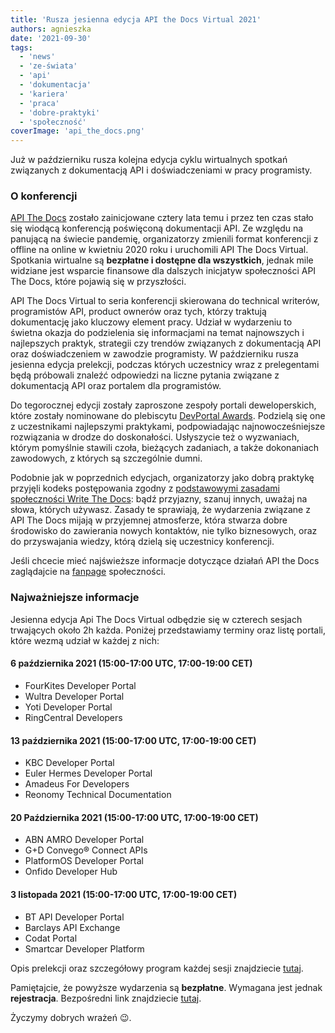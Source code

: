 ```yaml
---
title: 'Rusza jesienna edycja API the Docs Virtual 2021'
authors: agnieszka
date: '2021-09-30'
tags:
  - 'news'
  - 'ze-świata'
  - 'api'
  - 'dokumentacja'
  - 'kariera'
  - 'praca'
  - 'dobre-praktyki'
  - 'społeczność'
coverImage: 'api_the_docs.png'
---
```


Już w październiku rusza kolejna edycja cyklu wirtualnych spotkań związanych z
dokumentacją API i doświadczeniami w pracy programisty.

<!--truncate-->

### O konferencji

[API The Docs](https://apithedocs.org/) zostało zainicjowane cztery lata temu i
przez ten czas stało się wiodącą konferencją poświęconą dokumentacji API. Ze
względu na panującą na świecie pandemię, organizatorzy zmienili format
konferencji z offline na online w kwietniu 2020 roku i uruchomili API The Docs
Virtual. Spotkania wirtualne są **bezpłatne i dostępne dla wszystkich**, jednak
mile widziane jest wsparcie finansowe dla dalszych inicjatyw społeczności API
The Docs, które pojawią się w przyszłości.

API The Docs Virtual to seria konferencji skierowana do technical writerów,
programistów API, product ownerów oraz tych, którzy traktują dokumentację jako
kluczowy element pracy. Udział w wydarzeniu to świetna okazja do podzielenia się
informacjami na temat najnowszych i najlepszych praktyk, strategii czy trendów
związanych z dokumentacją API oraz doświadczeniem w zawodzie programisty. W
październiku rusza jesienna edycja prelekcji, podczas których uczestnicy wraz z
prelegentami będą próbowali znaleźć odpowiedzi na liczne pytania związane z
dokumentacją API oraz portalem dla programistów.

Do tegorocznej edycji zostały zaproszone zespoły portali deweloperskich, które
zostały nominowane do plebiscytu
[DevPortal Awards](https://devportalawards.org/). Podzielą się one z
uczestnikami najlepszymi praktykami, podpowiadając najnowocześniejsze
rozwiązania w drodze do doskonałości. Usłyszycie też o wyzwaniach, którym
pomyślnie stawili czoła, bieżących zadaniach, a także dokonaniach zawodowych, z
których są szczególnie dumni.

Podobnie jak w poprzednich edycjach, organizatorzy jako dobrą praktykę przyjęli
kodeks postępowania zgodny z
[podstawowymi zasadami społeczności Write The Docs](https://www.writethedocs.org/code-of-conduct/):
bądź przyjazny, szanuj innych, uważaj na słowa, których używasz. Zasady te
sprawiają, że wydarzenia związane z API The Docs mijają w przyjemnej atmosferze,
która stwarza dobre środowisko do zawierania nowych kontaktów, nie tylko
biznesowych, oraz do przyswajania wiedzy, którą dzielą się uczestnicy
konferencji.

Jeśli chcecie mieć najświeższe informacje dotyczące działań API the Docs
zaglądajcie na [fanpage](https://www.facebook.com/APItheDocsConferences)
społeczności.

### Najważniejsze informacje

Jesienna edycja Api The Docs Virtual odbędzie się w czterech sesjach trwających
około 2h każda. Poniżej przedstawiamy terminy oraz listę portali, które wezmą
udział w każdej z nich:

#### 6 października 2021 (15:00-17:00 UTC, 17:00-19:00 CET)

- FourKites Developer Portal
- Wultra Developer Portal
- Yoti Developer Portal
- RingCentral Developers

#### 13 października 2021 (15:00-17:00 UTC, 17:00-19:00 CET)

- KBC Developer Portal
- Euler Hermes Developer Portal
- Amadeus For Developers
- Reonomy Technical Documentation

#### 20 Października 2021 **(15:00-17:00 UTC, 17:00-19:00 CET)**

- ABN AMRO Developer Portal
- G+D Convego® Connect APIs
- PlatformOS Developer Portal
- Onfido Developer Hub

#### 3 listopada 2021 **(15:00-17:00 UTC, 17:00-19:00 CET)**

- BT API Developer Portal
- Barclays API Exchange
- Codat Portal
- Smartcar Developer Platform

Opis prelekcji oraz szczegółowy program każdej sesji znajdziecie
[tutaj](https://apithedocs.org/virtual-2021).

Pamiętajcie, że powyższe wydarzenia są **bezpłatne**. Wymagana jest jednak
**rejestracja**. Bezpośredni link znajdziecie
[tutaj](https://www.eventbrite.com/e/api-the-docs-2021-fall-season-tickets-173241930277).

Życzymy dobrych wrażeń 😉.
